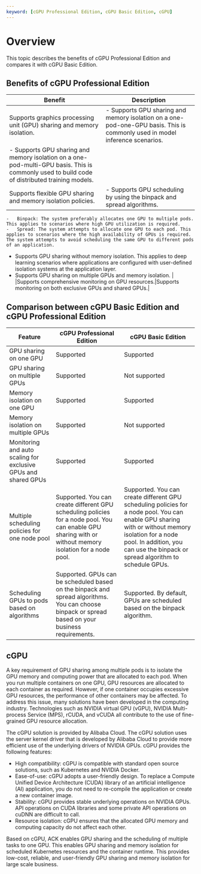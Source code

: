```yaml
---
keyword: [cGPU Professional Edition, cGPU Basic Edition, cGPU]
---
```


# Overview

This topic describes the benefits of cGPU Professional Edition and compares it with cGPU Basic Edition.

## Benefits of cGPU Professional Edition

|Benefit|Description|
|-------|-----------|
|Supports graphics processing unit \(GPU\) sharing and memory isolation.|-   Supports GPU sharing and memory isolation on a one-pod-one-GPU basis. This is commonly used in model inference scenarios.
-   Supports GPU sharing and memory isolation on a one-pod-multi-GPU basis. This is commonly used to build code of distributed training models. |
|Supports flexible GPU sharing and memory isolation policies.|-   Supports GPU scheduling by using the binpack and spread algorithms.
    -   Binpack: The system preferably allocates one GPU to multiple pods. This applies to scenarios where high GPU utilization is required.
    -   Spread: The system attempts to allocate one GPU to each pod. This applies to scenarios where the high availability of GPUs is required. The system attempts to avoid scheduling the same GPU to different pods of an application.
-   Supports GPU sharing without memory isolation. This applies to deep learning scenarios where applications are configured with user-defined isolation systems at the application layer.
-   Supports GPU sharing on multiple GPUs and memory isolation. |
|Supports comprehensive monitoring on GPU resources.|Supports monitoring on both exclusive GPUs and shared GPUs.|

## Comparison between cGPU Basic Edition and cGPU Professional Edition

|Feature|cGPU Professional Edition|cGPU Basic Edition|
|-------|-------------------------|------------------|
|GPU sharing on one GPU|Supported|Supported|
|GPU sharing on multiple GPUs|Supported|Not supported|
|Memory isolation on one GPU|Supported|Supported|
|Memory isolation on multiple GPUs|Supported|Not supported|
|Monitoring and auto scaling for exclusive GPUs and shared GPUs|Supported|Supported|
|Multiple scheduling policies for one node pool|Supported. You can create different GPU scheduling policies for a node pool. You can enable GPU sharing with or without memory isolation for a node pool.|Supported. You can create different GPU scheduling policies for a node pool. You can enable GPU sharing with or without memory isolation for a node pool. In addition, you can use the binpack or spread algorithm to schedule GPUs.|
|Scheduling GPUs to pods based on algorithms|Supported. GPUs can be scheduled based on the binpack and spread algorithms. You can choose binpack or spread based on your business requirements.|Supported. By default, GPUs are scheduled based on the binpack algorithm.|

## cGPU

A key requirement of GPU sharing among multiple pods is to isolate the GPU memory and computing power that are allocated to each pod. When you run multiple containers on one GPU, GPU resources are allocated to each container as required. However, if one container occupies excessive GPU resources, the performance of other containers may be affected. To address this issue, many solutions have been developed in the computing industry. Technologies such as NVIDIA virtual GPU \(vGPU\), NVIDIA Multi-process Service \(MPS\), rCUDA, and vCUDA all contribute to the use of fine-grained GPU resource allocation.

The cGPU solution is provided by Alibaba Cloud. The cGPU solution uses the server kernel driver that is developed by Alibaba Cloud to provide more efficient use of the underlying drivers of NVIDIA GPUs. cGPU provides the following features:

-   High compatibility: cGPU is compatible with standard open source solutions, such as Kubernetes and NVIDIA Docker.
-   Ease-of-use: cGPU adopts a user-friendly design. To replace a Compute Unified Device Architecture \(CUDA\) library of an artificial intelligence \(AI\) application, you do not need to re-compile the application or create a new container image.
-   Stability: cGPU provides stable underlying operations on NVIDIA GPUs. API operations on CUDA libraries and some private API operations on cuDNN are difficult to call.
-   Resource isolation: cGPU ensures that the allocated GPU memory and computing capacity do not affect each other.

Based on cGPU, ACK enables GPU sharing and the scheduling of multiple tasks to one GPU. This enables GPU sharing and memory isolation for scheduled Kubernetes resources and the container runtime. This provides low-cost, reliable, and user-friendly GPU sharing and memory isolation for large scale business.

